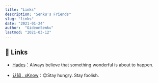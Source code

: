 ```yaml
---
title: "Links"
description: "Senku's Friends"
slug: "links"
date: "2021-01-24"
author:  "GideonSenku"
lastmod: "2021-03-12"
---
```


## 🔗 Links
- [Hades](https://blog.mayuko.cn)：Always believe that something wonderful is about to happen.

- [认知 . xKnow](https://xknow.net/)：😉Stay hungry. Stay foolish.
